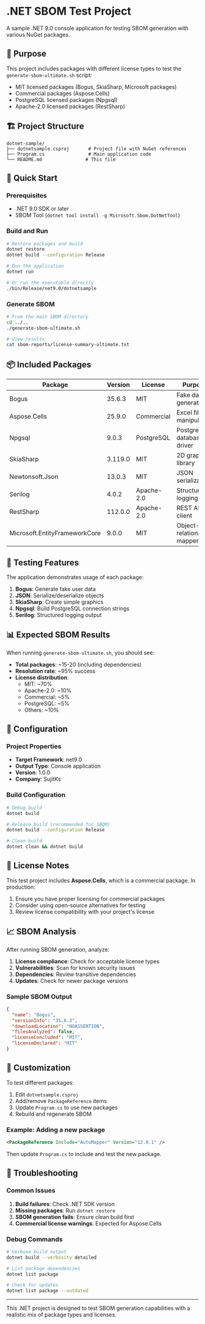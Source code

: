 # .NET SBOM Test Project

A sample .NET 9.0 console application for testing SBOM generation with various NuGet packages.

## 🎯 Purpose

This project includes packages with different license types to test the `generate-sbom-ultimate.sh` script:
- MIT licensed packages (Bogus, SkiaSharp, Microsoft packages)
- Commercial packages (Aspose.Cells)
- PostgreSQL licensed packages (Npgsql)
- Apache-2.0 licensed packages (RestSharp)

## 🏗️ Project Structure

```
dotnet-sample/
├── dotnetsample.csproj       # Project file with NuGet references
├── Program.cs                # Main application code
└── README.md                # This file
```

## 🚀 Quick Start

### Prerequisites
- .NET 9.0 SDK or later
- SBOM Tool (`dotnet tool install -g Microsoft.Sbom.DotNetTool`)

### Build and Run
```bash
# Restore packages and build
dotnet restore
dotnet build --configuration Release

# Run the application
dotnet run

# Or run the executable directly
./bin/Release/net9.0/dotnetsample
```

### Generate SBOM
```bash
# From the main SBOM directory
cd ../..
./generate-sbom-ultimate.sh

# View results
cat sbom-reports/license-summary-ultimate.txt
```

## 📦 Included Packages

| Package | Version | License | Purpose |
|---------|---------|---------|---------|
| Bogus | 35.6.3 | MIT | Fake data generation |
| Aspose.Cells | 25.9.0 | Commercial | Excel file manipulation |
| Npgsql | 9.0.3 | PostgreSQL | PostgreSQL database driver |
| SkiaSharp | 3.119.0 | MIT | 2D graphics library |
| Newtonsoft.Json | 13.0.3 | MIT | JSON serialization |
| Serilog | 4.0.2 | Apache-2.0 | Structured logging |
| RestSharp | 112.0.0 | Apache-2.0 | REST API client |
| Microsoft.EntityFrameworkCore | 9.0.0 | MIT | Object-relational mapper |

## 🧪 Testing Features

The application demonstrates usage of each package:

1. **Bogus**: Generate fake user data
2. **JSON**: Serialize/deserialize objects
3. **SkiaSharp**: Create simple graphics
4. **Npgsql**: Build PostgreSQL connection strings
5. **Serilog**: Structured logging output

## 📊 Expected SBOM Results

When running `generate-sbom-ultimate.sh`, you should see:
- **Total packages**: ~15-20 (including dependencies)
- **Resolution rate**: ~95% success
- **License distribution**:
  - MIT: ~70%
  - Apache-2.0: ~10%
  - Commercial: ~5%
  - PostgreSQL: ~5%
  - Others: ~10%

## 🔧 Configuration

### Project Properties
- **Target Framework**: net9.0
- **Output Type**: Console application
- **Version**: 1.0.0
- **Company**: SujitKs

### Build Configuration
```bash
# Debug build
dotnet build

# Release build (recommended for SBOM)
dotnet build --configuration Release

# Clean build
dotnet clean && dotnet build
```

## 🚨 License Notes

This test project includes **Aspose.Cells**, which is a commercial package. In production:
1. Ensure you have proper licensing for commercial packages
2. Consider using open-source alternatives for testing
3. Review license compatibility with your project's license

## 📈 SBOM Analysis

After running SBOM generation, analyze:
1. **License compliance**: Check for acceptable license types
2. **Vulnerabilities**: Scan for known security issues
3. **Dependencies**: Review transitive dependencies
4. **Updates**: Check for newer package versions

### Sample SBOM Output
```json
{
  "name": "Bogus",
  "versionInfo": "35.6.3",
  "downloadLocation": "NOASSERTION",
  "filesAnalyzed": false,
  "licenseConcluded": "MIT",
  "licenseDeclared": "MIT"
}
```

## 🔄 Customization

To test different packages:
1. Edit `dotnetsample.csproj`
2. Add/remove `PackageReference` items
3. Update `Program.cs` to use new packages
4. Rebuild and regenerate SBOM

### Example: Adding a new package
```xml
<PackageReference Include="AutoMapper" Version="12.0.1" />
```

Then update `Program.cs` to include and test the new package.

## 🐛 Troubleshooting

### Common Issues
1. **Build failures**: Check .NET SDK version
2. **Missing packages**: Run `dotnet restore`
3. **SBOM generation fails**: Ensure clean build first
4. **Commercial license warnings**: Expected for Aspose.Cells

### Debug Commands
```bash
# Verbose build output
dotnet build --verbosity detailed

# List package dependencies
dotnet list package

# Check for updates
dotnet list package --outdated
```

---

This .NET project is designed to test SBOM generation capabilities with a realistic mix of package types and licenses.